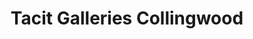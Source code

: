 ---
title: "Tacit Galleries Collingwood"
url: /collingwood/tacit-galleries-collingwood/
shop: Allgemein
---